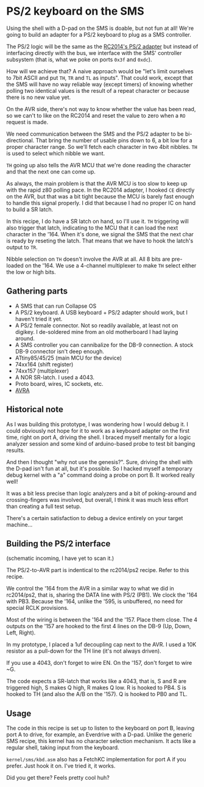 # PS/2 keyboard on the SMS

Using the shell with a D-pad on the SMS is doable, but not fun at all! We're
going to build an adapter for a PS/2 keyboard to plug as a SMS controller.

The PS/2 logic will be the same as the [RC2014's PS/2 adapter][rc2014-ps2] but
instead of interfacing directly with the bus, we interface with the SMS'
controller subsystem (that is, what we poke on ports `0x3f` and `0xdc`).

How will we achieve that? A naive approach would be "let's limit ourselves to
7bit ASCII and put `TH`, `TR` and `TL` as inputs". That could work, except that
the SMS will have no way reliable way (except timers) of knowing whether polling
two identical values is the result of a repeat character or because there is no
new value yet.

On the AVR side, there's not way to know whether the value has been read, so we
can't to like on the RC2014 and reset the value to zero when a `RO` request is
made.

We need communication between the SMS and the PS/2 adapter to be bi-directional.
That bring the number of usable pins down to 6, a bit low for a proper character
range. So we'll fetch each character in two 4bit nibbles. `TH` is used to select
which nibble we want.

`TH` going up also tells the AVR MCU that we're done reading the character and
that the next one can come up.

As always, the main problem is that the AVR MCU is too slow to keep up with the
rapid z80 polling pace. In the RC2014 adapter, I hooked `CE` directly on the
AVR, but that was a bit tight because the MCU is barely fast enough to handle
this signal properly. I did that because I had no proper IC on hand to build a
SR latch.

In this recipe, I do have a SR latch on hand, so I'll use it. `TH` triggering
will also trigger that latch, indicating to the MCU that it can load the next
character in the '164. When it's done, we signal the SMS that the next char is
ready by reseting the latch. That means that we have to hook the latch's output
to `TR`.

Nibble selection on `TH` doesn't involve the AVR at all. All 8 bits are
pre-loaded on the '164. We use a 4-channel multiplexer to make `TH` select
either the low or high bits.

## Gathering parts

* A SMS that can run Collapse OS
* A PS/2 keyboard. A USB keyboard + PS/2 adapter should work, but I haven't
  tried it yet.
* A PS/2 female connector. Not so readily available, at least not on digikey. I
  de-soldered mine from an old motherboard I had laying around.
* A SMS controller you can cannibalize for the DB-9 connection. A stock DB-9
  connector isn't deep enough.
* ATtiny85/45/25 (main MCU for the device)
* 74xx164 (shift register)
* 74xx157 (multiplexer)
* A NOR SR-latch. I used a 4043.
* Proto board, wires, IC sockets, etc.
* [AVRA][avra]

## Historical note

As I was building this prototype, I was wondering how I would debug it. I could
obviously not hope for it to work as a keyboard adapter on the first time, right
on port A, driving the shell. I braced myself mentally for a logic analyzer
session and some kind of arduino-based probe to test bit banging results.

And then I thought "why not use the genesis?". Sure, driving the shell with the
D-pad isn't fun at all, but it's possible. So I hacked myself a temporary debug
kernel with a "a" command doing a probe on port B. It worked really well!

It was a bit less precise than logic analyzers and a bit of poking-around and
crossing-fingers was involved, but overall, I think it was much less effort
than creating a full test setup.

There's a certain satisfaction to debug a device entirely on your target
machine...

## Building the PS/2 interface

(schematic incoming, I have yet to scan it.)

The PS/2-to-AVR part is indentical to the rc2014/ps2 recipe. Refer to this
recipe.

We control the '164 from the AVR in a similar way to what we did in rc2014/ps2,
that is, sharing the DATA line with PS/2 (PB1). We clock the '164 with PB3.
Because the '164, unlike the '595, is unbuffered, no need for special RCLK
provisions.

Most of the wiring is between the '164 and the '157. Place them close. The 4
outputs on the '157 are hooked to the first 4 lines on the DB-9 (Up, Down, Left,
Right).

In my prototype, I placed a 1uf decoupling cap next to the AVR. I used a 10K
resistor as a pull-down for the TH line (it's not always driven).

If you use a 4043, don't forget to wire EN. On the '157, don't forget to wire
~G.

The code expects a SR-latch that works like a 4043, that is, S and R are
triggered high, S makes Q high, R makes Q low. R is hooked to PB4. S is hooked
to TH (and also the A/B on the '157). Q is hooked to PB0 and TL.

## Usage

The code in this recipe is set up to listen to the keyboard on port B, leaving
port A to drive, for example, an Everdrive with a D-pad. Unlike the generic
SMS recipe, this kernel has no character selection mechanism. It acts like a
regular shell, taking input from the keyboard.

`kernel/sms/kbd.asm` also has a FetchKC implementation for port A if you prefer.
Just hook it on. I've tried it, it works.

Did you get there? Feels pretty cool huh?

[rc2014-ps2]: ../../rc2014/ps2
[avra]: https://github.com/hsoft/avra
